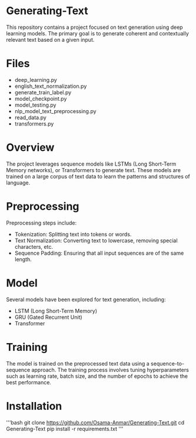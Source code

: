# Generating-Text
This repository contains a project focused on text generation using deep learning models. The primary goal is to generate coherent and contextually relevant text based on a given input.

# Files
* deep_learning.py
* english_text_normalization.py
* generate_train_label.py
* model_checkpoint.py
* model_testing.py
* nlp_model_text_preprocessing.py
* read_data.py
* transformers.py

# Overview
The project leverages sequence models like LSTMs (Long Short-Term Memory networks), or Transformers to generate text. These models are trained on a large corpus of text data to learn the patterns and structures of language.

# Preprocessing
Preprocessing steps include:

* Tokenization: Splitting text into tokens or words.
* Text Normalization: Converting text to lowercase, removing special characters, etc.
* Sequence Padding: Ensuring that all input sequences are of the same length.
 
# Model
Several models have been explored for text generation, including:

* LSTM (Long Short-Term Memory)
* GRU (Gated Recurrent Unit)
* Transformer

# Training
The model is trained on the preprocessed text data using a sequence-to-sequence approach. The training process involves tuning hyperparameters such as learning rate, batch size, and the number of epochs to achieve the best performance.

# Installation
'''bash
git clone https://github.com/Osama-Anmar/Generating-Text.git
cd Generating-Text
pip install -r requirements.txt
'''
